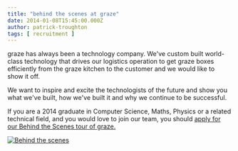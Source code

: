 ```yaml
---
title: "behind the scenes at graze"
date: 2014-01-08T15:45:00.000Z
author: patrick-troughton
tags: [ recruitment ]
---
```


graze has always been a technology company. We've custom built world-class technology that drives our logistics operation to get graze boxes efficiently from the graze kitchen to the customer and we would like to show it off.

We want to inspire and excite the technologists of the future and show you what we've built, how we've built it and why we continue to be successful.

If you are a 2014 graduate in Computer Science, Maths, Physics or a related technical field, and you would love to join our team, you should [apply for our Behind the Scenes tour of graze.](http://www.graze.com/behind-the-scenes)

[![Behind the scenes](https://cdn.graze.com/static/1389201021/images/graze/en/jobs/openDayBanner.jpg "Behind the scenes")](http://www.graze.com/behind-the-scenes)

